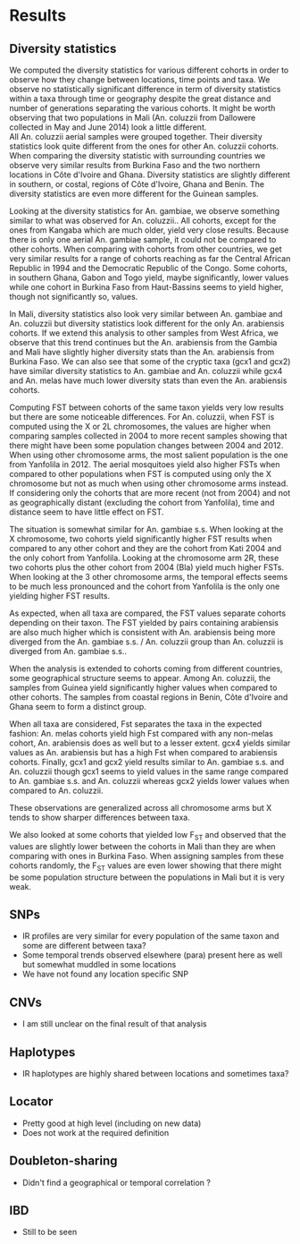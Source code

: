 # Results

## Diversity statistics

We computed the diversity statistics for various different cohorts in order to observe how they change between locations, time points and taxa. 
We observe no statistically significant difference in term of diversity statistics within a taxa through time or geography despite the great distance and number of generations separating the various cohorts. 
It might be worth observing that two populations in Mali (An. coluzzii from Dallowere collected in May and June 2014) look a little different.  
All An. coluzzii aerial samples were grouped together. 
Their diversity statistics look quite different from the ones for other An. coluzzii cohorts. 
When comparing the diversity statistic with surrounding countries we observe very similar results from Burkina Faso and the two northern locations in Côte d'Ivoire and Ghana. 
Diversity statistics are slightly different in southern, or costal, regions of Côte d'Ivoire, Ghana and Benin. 
The diversity statistics are even more different for the Guinean samples.

Looking at the diversity statistics for An. gambiae, we observe something similar to what was observed for An. coluzzii.. 
All cohorts, except for the ones from Kangaba which are much older, yield very close results. 
Because there is only one aerial An. gambiae sample, it could not be compared to other cohorts. 
When comparing with cohorts from other countries, we get very similar results for a range of cohorts reaching as far the Central African Republic in 1994 and the Democratic Republic of the Congo. 
Some cohorts, in southern Ghana, Gabon and Togo yield, maybe significantly, lower values while one cohort in Burkina Faso from Haut-Bassins seems to yield higher, though not significantly so, values.

In Mali, diversity statistics also look very similar between An. gambiae and An. coluzzii but diversity statistics look different for the only An. arabiensis cohorts. 
If we extend this analysis to other samples from West Africa, we observe that this trend continues but the An. arabiensis from the Gambia and Mali have slightly higher diversity stats than the An. arabiensis from Burkina Faso. 
We can also see that some of the cryptic taxa (gcx1 and gcx2) have similar diversity statistics to An. gambiae and An. coluzzii while gcx4 and An. melas have much lower diversity stats than even the An. arabiensis cohorts.

Computing FST between cohorts of the same taxon yields very low results but there are some noticeable differences. 
For An. coluzzii, when FST is computed using the X or 2L chromosomes, the values are higher when comparing samples collected in 2004 to more recent samples showing that there might have been some population changes between 2004 and 2012. 
When using other chromosome arms, the most salient population is the one from Yanfolila in 2012. 
The aerial mosquitoes yield also higher FSTs when compared to other populations when FST is computed using only the X chromosome but not as much when using other chromosome arms instead. 
If considering only the cohorts that are more recent (not from 2004) and not as geographically distant (excluding the cohort from Yanfolila), time and distance seem to have little effect on FST. 

The situation is somewhat similar for An. gambiae s.s. 
When looking at the X chromosome, two cohorts yield significantly higher FST results when compared to any other cohort and they are the cohort from Kati 2004 and the only cohort from Yanfolila. 
Looking at the chromosome arm 2R, these two cohorts plus the other cohort from 2004 (Bla) yield much higher FSTs. 
When looking at the 3 other chromosome arms, the temporal effects seems to be much less pronounced and the cohort from Yanfolila is the only one yielding higher FST results.

As expected, when all taxa are compared, the FST values separate cohorts depending on their taxon. The FST yielded by pairs containing arabiensis are also much higher which is consistent with An. arabiensis being more diverged from the An. gambiae s.s. / An. coluzzii group than An. coluzzii is diverged from An. gambiae s.s.. 

When the analysis is extended to cohorts coming from different countries, some geographical structure seems to appear. 
Among An. coluzzii, the samples from Guinea yield significantly higher values when compared to other cohorts. 
The samples from coastal regions in Benin, Côte d'Ivoire and Ghana seem to form a distinct group.

When all taxa are considered, Fst separates the taxa in the expected fashion: An. melas cohorts yield high Fst compared with any non-melas cohort, An. arabiensis does as well but to a lesser extent. 
gcx4 yields similar values as An. arabiensis but has a high Fst when compared to arabiensis cohorts. 
Finally, gcx1 and gcx2 yield results similar to An. gambiae s.s. and An. coluzzii though gcx1 seems to yield values in the same range compared to An. gambiae s.s. and An. coluzzii whereas gcx2 yields lower values when compared to An. coluzzii.

These observations are generalized across all chromosome arms but X tends to show sharper differences between taxa.

We also looked at some cohorts that yielded low F<sub>ST</sub> and observed that the values are slightly lower between the cohorts in Mali than they are when comparing with ones in Burkina Faso. 
When assigning samples from these cohorts randomly, the F<sub>ST</sub> values are even lower showing that there might be some population structure between the populations in Mali but it is very weak. 

## SNPs

- IR profiles are very similar for every population of the same taxon and some are different between taxa?
- Some temporal trends observed elsewhere (para) present here as well but somewhat muddled in some locations
- We have not found any location specific SNP

## CNVs

- I am still unclear on the final result of that analysis

## Haplotypes

- IR haplotypes are highly shared between locations and sometimes taxa?

## Locator

- Pretty good at high level (including on new data)
- Does not work at the required definition

## Doubleton-sharing

- Didn't find a geographical or temporal correlation ?

## IBD

- Still to be seen
[^1]: 

[^1]: 
